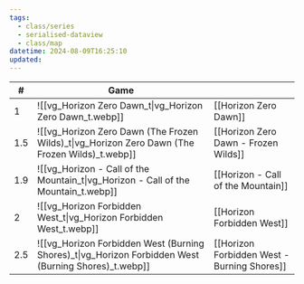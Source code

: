 ```yaml
---
tags:
  - class/series
  - serialised-dataview
  - class/map
datetime: 2024-08-09T16:25:10
updated: 
---
```

<!-- QueryToSerialize: table without id sequence as "#", embed(link(thumbnail)) as Game, file.link as ""  from #class/video-game where series = [[]] sort sequence -->
<!-- SerializedQuery: table without id sequence as "#", embed(link(thumbnail)) as Game, file.link as ""  from #class/video-game where series = [[]] sort sequence -->

| #   | Game                                                                                                                           |                                                                                                      |
| --- | ------------------------------------------------------------------------------------------------------------------------------ | ---------------------------------------------------------------------------------------------------- |
| 1   | ![[vg_Horizon Zero Dawn_t\|vg_Horizon Zero Dawn_t.webp]]                                             | [[Horizon Zero Dawn]]                                             |
| 1.5 | ![[vg_Horizon Zero Dawn (The Frozen Wilds)_t\|vg_Horizon Zero Dawn (The Frozen Wilds)_t.webp]]       | [[Horizon Zero Dawn - Frozen Wilds]]               |
| 1.9 | ![[vg_Horizon - Call of the Mountain_t\|vg_Horizon - Call of the Mountain_t.webp]]                   | [[Horizon - Call of the Mountain]]                   |
| 2   | ![[vg_Horizon Forbidden West_t\|vg_Horizon Forbidden West_t.webp]]                                   | [[Horizon Forbidden West]]                                   |
| 2.5 | ![[vg_Horizon Forbidden West (Burning Shores)_t\|vg_Horizon Forbidden West (Burning Shores)_t.webp]] | [[Horizon Forbidden West - Burning Shores]] |
<!-- SerializedQuery END -->
